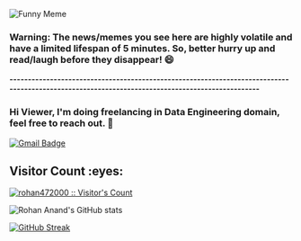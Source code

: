 ![Funny Meme](https://i.redd.it/qqst5m3dtywa1.jpg?width=100&height=100)






























### Warning: The news/memes you see here are highly volatile and have a limited lifespan of 5 minutes. So, better hurry up and read/laugh before they disappear! 😄

**------------------------------------------------------------------------------------------------------------------------------------------------**

### Hi Viewer, I'm doing freelancing in Data Engineering domain, feel free to reach out. 👋
[![Gmail Badge](https://img.shields.io/badge/-anand00rohan@gmail.com-c14438?style=flat&logo=Gmail&logoColor=white&link=mailto:rizsyad@gmail.com)](mailto:anand00rohan@gmail.com)


<h2>Visitor Count :eyes:</h2>
<p>
    <a href="https://github.com/rohan472000">
        <img src="https://profile-counter.glitch.me/{rohan472000}/count.svg" alt="rohan472000 :: Visitor's Count" />
    </a>
</p>

![Rohan Anand's GitHub stats](https://github-readme-stats.vercel.app/api?username=rohan472000&show_icons=true&bg_color=11111111)

[![GitHub Streak](https://streak-stats.demolab.com/?user=rohan472000&theme=dark)](https://git.io/streak-stats)
